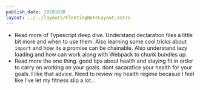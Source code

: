 ```yaml
---
publish_date: 20201030
layout: ../../layouts/FleetingNoteLayout.astro
---
```

- Read more of Typescript deep dive. Understand declaration files a little bit more and when to use them. Also learning some cool tricks about `import` and how its a promise can be chainable. Also understand lazy loading and how can work along with Webpack to chunk bundles up. 
- Read more the one thing. good tips about health and staying fit in order to carry on working on your goals. dont sacarafice your health for your goals. I like that advice. Need to review my health regime becasue I feel like I've let my fitness slip a lot...
